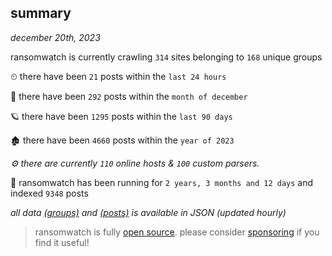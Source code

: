 
## summary
_december 20th, 2023_

ransomwatch is currently crawling `314` sites belonging to `168` unique groups

⏲ there have been `21` posts within the `last 24 hours`

🦈 there have been `292` posts within the `month of december`

🪐 there have been `1295` posts within the `last 90 days`

🏚 there have been `4660` posts within the `year of 2023`

_⚙️ there are currently `110` online hosts & `100` custom parsers._

🦕 ransomwatch has been running for `2 years, 3 months and 12 days` and indexed `9348` posts

_all data  [(groups)](http://ransomwhat.telemetry.ltd/groups) and [(posts)](http://ransomwhat.telemetry.ltd/posts) is available in JSON (updated hourly)_

> ransomwatch is fully [open source](https://github.com/joshhighet/ransomwatch#ransomwatch--). please consider [sponsoring](https://github.com/sponsors/joshhighet) if you find it useful!
